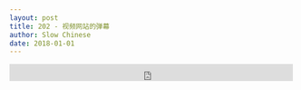 ```yaml
---
layout: post
title: 202 - 视频网站的弹幕
author: Slow Chinese
date: 2018-01-01
---
```


<iframe src="https://archive.org/embed/slowchinese_201909/Slow_Chinese_202.mp3" width="500" height="30" frameborder="0" webkitallowfullscreen="true" mozallowfullscreen="true" allowfullscreen></iframe>
